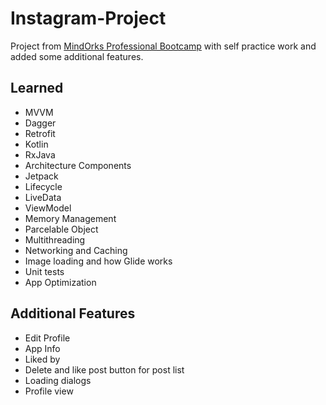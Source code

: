 # Instagram-Project
Project from [MindOrks Professional Bootcamp](https://bootcamp.mindorks.com/) with self practice work and added some additional features.

## Learned
  - MVVM
  - Dagger
  - Retrofit
  - Kotlin
  - RxJava
  - Architecture Components
  - Jetpack
  - Lifecycle
  - LiveData
  - ViewModel
  - Memory Management
  - Parcelable Object
  - Multithreading
  - Networking and Caching
  - Image loading and how Glide works
  - Unit tests
  - App Optimization
  
## Additional Features
  - Edit Profile
  - App Info
  - Liked by
  - Delete and like post button for post list
  - Loading dialogs
  - Profile view
